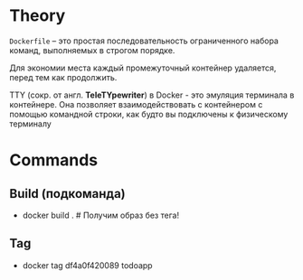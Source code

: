 # Theory

`Dockerfile` – это простая последовательность ограниченного набора команд, выполняемых в строгом порядке.

Для экономии места каждый промежуточный контейнер удаляется, перед тем как продолжить.

TTY (сокр. от англ. **TeleTYpewriter**) в Docker - это эмуляция терминала в контейнере. 
Она позволяет взаимодействовать с контейнером с помощью командной строки, 
как будто вы подключены к физическому терминалу

# Commands

## Build (подкоманда)

- docker build . # Получим образ без тега!

## Tag

- docker tag df4a0f420089 todoapp